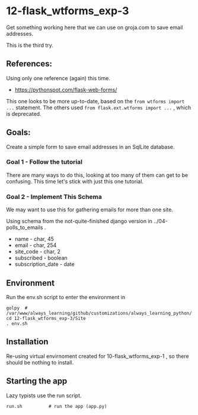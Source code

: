 
# 12-flask_wtforms_exp-3

Get something working here that we can use on groja.com to save email addresses.

This is the third try.

## References:

Using only one reference (again) this time.

* https://pythonspot.com/flask-web-forms/

This one looks to be more up-to-date, based on the `from wtforms import ...` statement.
The others used `from flask.ext.wtforms import ...` , which is deprecated.

## Goals:

Create a simple form to save email addresses in an SqlLite database.

### Goal 1 - Follow the tutorial

There are many ways to do this, looking at too many of them can get to be confusing.
This time let's stick with just this one tutorial.

### Goal 2 - Implement This Schema

We may want to use this for gathering emails for more than one site.

Using schema from the not-quite-finished django version in ../04-polls_to_emails .

* name - char, 45
* email - char, 254
* site_code - char, 2
* subscribed - boolean
* subscription_date - date

## Environment

Run the env.sh script to enter the environment in

```
golpy  # /var/www/always_learning/github/customizations/always_learning_python/
cd 12-flask_wtforms_exp-3/Site
. env.sh
```

## Installation

Re-using virtual envirnoment created for 10-flask_wtforms_exp-1 , so there should be nothing to install.

## Starting the app

Lazy typists use the run script.

```
run.sh          # run the app (app.py)
```

